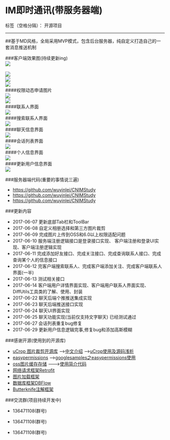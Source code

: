 # IM即时通讯(带服务器端)

标签（空格分隔）： 开源项目

---

##基于MD风格，全局采用MVP模式，包含后台服务器，纯自定义打造自己的一套消息推送机制

###客户端效果图(持续更新ing)
<br>
![](http://ww1.sinaimg.cn/mw690/006jcGvzly1fgcfacu2bhj30u01hcgrx.jpg)
<br>
<br>
![](http://ww1.sinaimg.cn/mw690/006jcGvzgy1fglkyzu79zj30u01hc17a.jpg)
<br>
![](http://ww1.sinaimg.cn/mw690/006jcGvzgy1fglkzc9qr3j30u01hc7j0.jpg)
<br>
![](http://ww1.sinaimg.cn/mw690/006jcGvzly1fgcfawlqrwj30u01hcjy2.jpg)
<br>
####权限动态申请图片
<br>
![](http://ww1.sinaimg.cn/mw690/006jcGvzly1fgesec8042j30u01hctb4.jpg)
<br>
![](http://ww1.sinaimg.cn/mw690/006jcGvzgy1fglklwcf7nj30u01hcdty.jpg)
<br>
####联系人界面
<br>
![](http://ww1.sinaimg.cn/mw690/006jcGvzgy1fglko8gpe8j30u01hcteb.jpg)
<br>
####搜索联系人界面
<br>
![](http://ww1.sinaimg.cn/mw690/006jcGvzgy1fgxa9kgc37j30f00qo751.jpg)
<br>
####聊天信息界面
<br>
![](http://ww1.sinaimg.cn/mw690/006jcGvzgy1fgxa9trpimj30f00qogms.jpg)
<br>
####会话列表界面
<br>
![](http://ww1.sinaimg.cn/mw690/006jcGvzgy1fh2ybxwz19j30u01hck1a.jpg)
<br>
####个人信息界面
<br>
![](http://ww1.sinaimg.cn/mw690/006jcGvzgy1fh2ycq76fxj30u01hcaou.jpg)
<br>
####更新用户信息界面
<br>
![](http://ww1.sinaimg.cn/mw690/006jcGvzgy1fh2yd53rdtj30u01hcdl9.jpg)
<br>

###服务器端代码(重要的事情说三遍)
* https://github.com/wuyinlei/CNIMStudy
* https://github.com/wuyinlei/CNIMStudy
* https://github.com/wuyinlei/CNIMStudy


###更新内容
* 2017-06-07 更新底部Tab栏和ToolBar
* 2017-06-08 自定义相册选择和第三方图片裁剪
* 2017-06-09 完成图片上传到OSS和6.0以上权限适配问题
* 2017-06-10 服务端注册逻辑接口是登录接口实现、 客户端注册和登录UI实现、客户端注册逻辑实现
* 2017-06-11 完成添加好友接口、完成关注接口、完成查询联系人接口、完成查询某个人的信息接口
* 2017-06-12 完客户端搜索联系人、完成客户端添加关注、完成客户端联系人界面(一半)
* 2017-06-13 测试相关接口
* 2017-06-14 客户端用户详情界面实现、客户端用户联系人界面实现、DiffUtils工具类的了解、使用、封装
* 2017-06-22 聊天后端个推推送集成实现
* 2017-06-23 聊天后端推送接口实现
* 2017-06-24 聊天UI界面实现
* 2017-06-25 聊天功能实现(当前仅支持文字聊天) 已经测试通过
* 2017-06-27 会话列表重复bug修复
* 2017-06-29 更新用户信息逻辑完事,修复bug和添加高斯模糊

###感谢开源(使用到的开源库)
* [uCrop  图片裁剪开源库][1]   -->[中文介绍][2] -->[uCrop使用及源码浅析][3]  
* [easypermissions][4]  -->[googlesamples之easypermissions使用][5]
* [oss图片缓存存储][6]  --->[使用简介代码][7]
* [网络请求框架Retrofit][8]
* [图片加载框架][9]
* [数据库框架DBFlow][10]
* [Butterknife注解框架][11]

###交流群(项目持续开发中)
* 136471108(群号)
* 136471108(群号)
* 136471108(群号)


  [1]: https://github.com/Yalantis/uCrop
  [2]: http://www.jianshu.com/p/523e77a10321
  [3]: http://wuxiaolong.me/2016/06/20/uCrop/#comments
  [4]: https://github.com/googlesamples/easypermissions
  [5]: http://wuxiaolong.me/2017/03/07/easypermissions/
  [6]: https://intl.aliyun.com/zh/product/oss
  [7]: https://github.com/wuyinlei/CNIm4Android/blob/master/factory/src/main/java/com/mingchu/factory/net/UploadHelper.java
  [8]: https://github.com/square/retrofit
  [9]: https://github.com/bumptech/glide
  [10]: https://github.com/Raizlabs/DBFlow
  [11]: https://github.com/JakeWharton/butterknife
  
  
  
  
  

